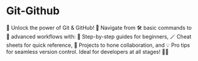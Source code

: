 # Git-Github
🌟 Unlock the power of Git &amp; GitHub! 🧭 Navigate from 🛠️ basic commands to 🧩 advanced workflows with: 📜 Step-by-step guides for beginners, 🪄 Cheat sheets for quick reference, 🎯 Projects to hone collaboration, and 💡 Pro tips for seamless version control. Ideal for developers at all stages! 🚀✨
